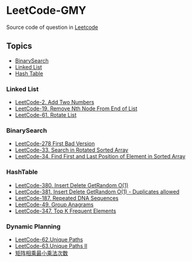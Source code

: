 # LeetCode-GMY
Source code of question in [Leetcode](https://leetcode.com/)

## Topics
- [BinarySearch](#bs)  
- [Linked List](#ll)
- [Hash Table](#ht)


### Linked List <a herf="ll"></a>

- [LeetCode-2. Add Two Numbers](https://leetcode.com/problems/add-two-numbers/)
- [LeetCode-19. Remove Nth Node From End of List](https://leetcode.com/problems/remove-nth-node-from-end-of-list/)
- [LeetCode-61. Rotate List](https://leetcode.com/problems/rotate-list/)

### BinarySearch <a href="bs"></a>  
 
- [LeetCode-278 First Bad Version](https://leetcode.com/problems/first-bad-version/)
- [LeetCode-33. Search in Rotated Sorted Array](https://leetcode.com/problems/search-in-rotated-sorted-array/)
- [LeetCode-34. Find First and Last Position of Element in Sorted Array](https://leetcode.com/problems/find-first-and-last-position-of-element-in-sorted-array/)


### HashTable <a href="ht"></a>  

- [LeetCode-380. Insert Delete GetRandom O(1)](HashTable/Insert-Delete-GetRandom-O(1).py)
- [LeetCode-381. Insert Delete GetRandom O(1) - Duplicates allowed](HashTable/Insert-Delete-GetRandom-O(1)-D.py)
- [LeetCode-187. Repeated DNA Sequences](HashTable/Repeated-DNA-Sequences.py)
- [LeetCode-49. Group Anagrams](HashTable/Group-Anagrams.py)
- [LeetCode-347. Top K Frequent Elements](HashTable/Top-K-Frequent-Elements.py)  

### Dynamic Planning <a href="ht"></a>  

- [LeetCode-62.Unique Paths](DynamicPlanning/Unique-Paths.py)
- [LeetCode-63.Unique Paths II](DynamicPlanning/Unique-Paths-II.py)
- [矩阵相乘最小乘法次数](DynamicPlanning/Matrix-Continuous-Multiply.py)
